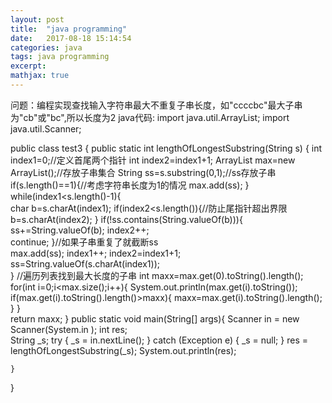 ```yaml
---
layout: post
title:  "java programming"
date:   2017-08-18 15:14:54
categories: java
tags: java programming
excerpt: 
mathjax: true
---
```

问题：编程实现查找输入字符串最大不重复子串长度，如"ccccbc"最大子串为"cb"或"bc",所以长度为2
java代码:
import java.util.ArrayList;
import java.util.Scanner;

public class test3 {
	public static int lengthOfLongestSubstring(String s) {
		int index1=0;//定义首尾两个指针
		int index2=index1+1;
		ArrayList max=new ArrayList();//存放子串集合
		String ss=s.substring(0,1);//ss存放子串
		if(s.length()==1){//考虑字符串长度为1的情况
			max.add(ss);
		}
		while(index1<s.length()-1){		
			char b=s.charAt(index1);
			if(index2<s.length()){//防止尾指针超出界限
				b=s.charAt(index2);
			}
    		if(!ss.contains(String.valueOf(b))){	
    			ss+=String.valueOf(b);
    			index2++;    			
    			continue;
    		}//如果子串重复了就截断ss				
    			max.add(ss);
    			index1++;
    			index2=index1+1;
    			ss=String.valueOf(s.charAt(index1));   		
        }
		//遍历列表找到最大长度的子串
		int maxx=max.get(0).toString().length();
    	for(int i=0;i<max.size();i++){
    		System.out.println(max.get(i).toString());
    		if(max.get(i).toString().length()>maxx){
    			maxx=max.get(i).toString().length();
    		}
    	}		
    	return maxx;
	}
    public static void main(String[] args){
        Scanner in = new Scanner(System.in );
        int res;    
        String _s;
        try {
            _s = in.nextLine();
        } catch (Exception e) {
            _s = null;
        }
        res = lengthOfLongestSubstring(_s);
        System.out.println(res);    

    }
}

